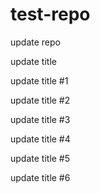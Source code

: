 # test-repo

update repo

update title

update title #1

update title #2

update title #3

update title #4

update title #5

update title #6
